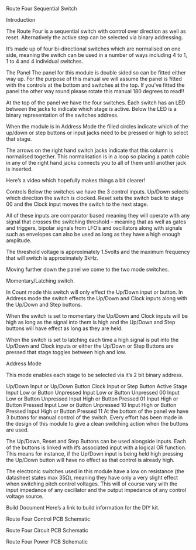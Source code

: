 Route Four Sequential Switch

Introduction

The Route Four is a sequential switch with control over direction as well as reset. Alternatively the active step can be selected via binary addressing.

It’s made up of four bi-directional switches which are normalised on one side, meaning the switch can be used in a number of ways including 4 to 1, 1 to 4 and 4 individual switches.

The Panel
The panel for this module is double sided so can be fitted either way up. For the purpose of this manual we will assume the panel is fitted with the controls at the bottom and switches at the top. If you’ve fitted the panel the other way round please rotate this manual 180 degrees to read!!

At the top of the panel we have the four switches. Each switch has an LED between the jacks to indicate which stage is active. Below the LED is a binary representation of the switches address.

When the module is in Address Mode the filled circles indicate which of the up/down or step buttons or input jacks need to be pressed or high to select that stage.

The arrows on the right hand switch jacks indicate that this column is normalised together. This normalisation is in a loop so placing a patch cable in any of the right hand jacks connects you to all of them until another jack is inserted.

Here’s a video which hopefully makes things a bit clearer!


Controls
Below the switches we have the 3 control inputs. Up/Down selects which direction the switch is clocked. Reset sets the switch back to stage 00 and the Clock input moves the switch to the next stage.

All of these inputs are comparator based meaning they will operate with any signal that crosses the switching threshold – meaning that as well as gates and triggers, bipolar signals from LFO’s and oscillators along with signals such as envelopes can also be used as long as they have a high enough amplitude.

The threshold voltage is approximately 1.5volts and the maximum frequency that will switch is approximately 3kHz.

Moving further down the panel we come to the two mode switches.

Momentary/Latching switch.

In Count mode this switch will only effect the Up/Down input or button. In Address mode the switch effects the Up/Down and Clock inputs along with the Up/Down and Step buttons.

When the switch is set to momentary the Up/Down and Clock inputs will be high as long as the signal into them is high and the Up/Down and Step buttons will have effect as long as they are held.

When the switch is set to latching each time a high signal is put into the Up/Down and Clock inputs or either the Up/Down or Step Buttons are pressed that stage toggles between high and low.

Address Mode

This mode enables each stage to be selected via it’s 2 bit binary address.

Up/Down Input or Up/Down Button	Clock Input or Step Button	Active Stage
Input Low or Button Unpressed	Input Low or Button Unpressed	00
Input Low or Button Unpressed	Input High or Button Pressed	01
Input High or Button Pressed	Input Low or Button Unpressed	10
Input High or Button Pressed	Input High or Button Pressed	11
At the bottom of the panel we have 3 buttons for manual control of the switch. Every effort has been made in the design of this module to give a clean switching action when the buttons are used.

The Up/Down, Reset and Step Buttons can be used alongside inputs. Each of the buttons is linked with it’s associated input with a logical OR function. This means for instance, if the Up/Down input is being held high pressing the Up/Down button will have no effect as that control is already high. 

The electronic switches used in this module have a low on resistance (the datasheet states max 35Ω), meaning they have only a very slight effect when switching pitch control voltages. This will of course vary with the input impedance of any oscillator and the output impedance of any control voltage source.

Build Document
Here’s a link to build information for the DIY kit.

Route Four Control PCB Schematic

Route Four Circuit PCB Schematic

Route Four Power PCB Schematic
